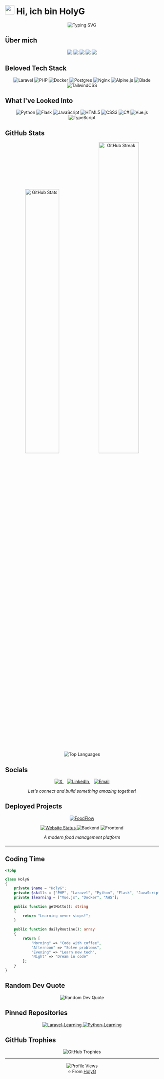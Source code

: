 # <img src="https://media.giphy.com/media/v1.Y2lkPTc5MGI3NjExemFuZ2I0ZzdkYjF4cmtrazRrNHo0YTU2OGFwNnl5YXRrdDIyNzQ4byZlcD12MV9naWZzX3NlYXJjaCZjdD1n/bGgsc5mWoryfgKBx1u/giphy.gif" width="30px"> Hi, ich bin HolyG

<div align="center">
  <img src="https://readme-typing-svg.herokuapp.com?font=Fira+Code&pause=1000&color=fe428e&random=false&width=435&lines=Passionate+PHP+%26+Laravel+Developer;Tailwind+%26+Vite+Enthusiast;HomeLab+ProxmoxVE+Dreamer;Always+Learning+New+Technologies" alt="Typing SVG" />
</div>

## Über mich

<div align="center">

<a href="#"><img src="https://img.shields.io/badge/👨‍💻_Developer-Passionate-8A2BE2?style=for-the-badge&logoColor=white&labelColor=8A2BE2&color=8A2BE2"/></a>
<a href="#"><img src="https://img.shields.io/badge/🔍_Focus_Laravel_&_Networking-FF2D20?style=for-the-badge&logoColor=white&labelColor=FF2D20&color=FF2D20"/></a>
<a href="#"><img src="https://img.shields.io/badge/❤️_Favorite_PHP_&_Laravel-777BB4?style=for-the-badge&logoColor=white&labelColor=777BB4&color=777BB4"/></a>
<a href="#"><img src="https://img.shields.io/badge/🧠_Always_Learning_New_Tech-38B2AC?style=for-the-badge&logoColor=white&labelColor=38B2AC&color=38B2AC"/></a>
<a href="#"><img src="https://img.shields.io/badge/☕_Kaffee_→_Code-6F4E37?style=for-the-badge&logoColor=white&labelColor=6F4E37&color=6F4E37"/></a>

</div>

## Beloved Tech Stack

<div align="center">
  
  ![Laravel](https://img.shields.io/badge/laravel-%23FF2D20.svg?style=for-the-badge&logo=laravel&logoColor=white)
  ![PHP](https://img.shields.io/badge/php-%23777BB4.svg?style=for-the-badge&logo=php&logoColor=white)
  ![Docker](https://img.shields.io/badge/docker-%230db7ed.svg?style=for-the-badge&logo=docker&logoColor=white)
  ![Postgres](https://img.shields.io/badge/postgres-%23316192.svg?style=for-the-badge&logo=postgresql&logoColor=white)
  ![Nginx](https://img.shields.io/badge/nginx-%23009639.svg?style=for-the-badge&logo=nginx&logoColor=white)
  ![Alpine.js](https://img.shields.io/badge/Alpine.js-%238BC0D0.svg?style=for-the-badge&logo=alpine.js&logoColor=black)
  ![Blade](https://img.shields.io/badge/blade-%23FF2D20.svg?style=for-the-badge&logo=laravel&logoColor=white)
  ![TailwindCSS](https://img.shields.io/badge/tailwindcss-%2338B2AC.svg?style=for-the-badge&logo=tailwind-css&logoColor=white)

</div>

## What I've Looked Into

<div align="center">
  
  ![Python](https://img.shields.io/badge/python-3670A0?style=for-the-badge&logo=python&logoColor=ffdd54)
  ![Flask](https://img.shields.io/badge/flask-%23000.svg?style=for-the-badge&logo=flask&logoColor=white)
  ![JavaScript](https://img.shields.io/badge/javascript-%23323330.svg?style=for-the-badge&logo=javascript&logoColor=%23F7DF1E)
  ![HTML5](https://img.shields.io/badge/html5-%23E34F26.svg?style=for-the-badge&logo=html5&logoColor=white)
  ![CSS3](https://img.shields.io/badge/css3-%231572B6.svg?style=for-the-badge&logo=css3&logoColor=white)
  ![C#](https://img.shields.io/badge/c%23-%23239120.svg?style=for-the-badge&logo=c-sharp&logoColor=white)
  ![Vue.js](https://img.shields.io/badge/vuejs-%2335495e.svg?style=for-the-badge&logo=vuedotjs&logoColor=%234FC08D)
  ![TypeScript](https://img.shields.io/badge/typescript-%23007ACC.svg?style=for-the-badge&logo=typescript&logoColor=white)
  
</div>

## GitHub Stats

<div align="center">
  <img src="https://github-readme-stats.vercel.app/api?username=HeiligerG&theme=radical&hide_border=true&include_all_commits=true&count_private=true" alt="GitHub Stats" width="47%" />
  <img src="https://github-readme-streak-stats.herokuapp.com/?user=HeiligerG&theme=radical&hide_border=true" alt="GitHub Streak" width="51%" />
</div>

<div align="center">
  <img src="https://github-readme-stats.vercel.app/api/top-langs/?username=HeiligerG&theme=radical&hide_border=true&include_all_commits=true&count_private=true&layout=compact" alt="Top Languages" />
</div>

## Socials

<div align="center">
  <a href="https://x.com/@the_real_holyg">
    <img src="https://img.shields.io/badge/X-%23000000.svg?style=for-the-badge&logo=X&logoColor=white" alt="X" />
  </a>
  &nbsp;&nbsp;
  <a href="https://ch.linkedin.com/in/gianluca-barbieri-a1ab6b22b?trk=people-guest_people_search-card">
    <img src="https://img.shields.io/badge/LinkedIn-%230077B5.svg?style=for-the-badge&logo=linkedin&logoColor=white" alt="LinkedIn" />
  </a>
  &nbsp;&nbsp;
  <a href="devholyg@gmail.com">
    <img src="https://img.shields.io/badge/Email-D14836?style=for-the-badge&logo=gmail&logoColor=white" alt="Email" />
  </a>
</div>
<p align="center">
  <i>Let's connect and build something amazing together!</i>
</p>

## Deployed Projects
<div align="center">
  <a href="https://foodflow.vip" target="_blank">
    <img src="https://img.shields.io/badge/FoodFlow.vip-%23FF7139.svg?style=for-the-badge&logo=firefox&logoColor=white" alt="FoodFlow" />
  </a>
  <p>
    <a href="https://foodflow.vip" target="_blank">
      <img src="https://img.shields.io/website?url=https%3A%2F%2Ffoodflow.vip&style=flat-square&logo=appveyor&label=Status&labelColor=black&color=brightgreen" alt="Website Status" />
    </a>
    <img src="https://img.shields.io/badge/Laravel-Backend-red?style=flat-square&logo=laravel&logoColor=white&labelColor=black" alt="Backend" />
    <img src="https://img.shields.io/badge/Alpine.js-Frontend-blue?style=flat-square&logo=alpine.js&logoColor=white&labelColor=black" alt="Frontend" />
  </p>
  <p align="center"><i>A modern food management platform</i></p>
</div>
<hr style="height:1px;border:none;color:#333;background-color:#333;margin-top:20px;margin-bottom:20px;" />

## Coding Time

```php
<?php

class HolyG
{
    private $name = "HolyG";
    private $skills = ["PHP", "Laravel", "Python", "Flask", "JavaScript"];
    private $learning = ["Vue.js", "Docker", "AWS"];
    
    public function getMotto(): string
    {
        return "Learning never stops!";
    }
    
    public function dailyRoutine(): array
    {
        return [
            "Morning" => "Code with coffee",
            "Afternoon" => "Solve problems",
            "Evening" => "Learn new tech",
            "Night" => "Dream in code"
        ];
    }
}
```

## Random Dev Quote
<div align="center">
  <img src="https://quotes-github-readme.vercel.app/api?type=horizontal&theme=radical" alt="Random Dev Quote" />
</div>

## Pinned Repositories
<div align="center">
  <a href="https://github.com/HeiligerG/Laravel-Learning">
    <img src="https://github-readme-stats.vercel.app/api/pin/?username=HeiligerG&repo=Laravel-Learning&theme=radical&hide_border=true" alt="Laravel-Learning" />
  </a>
  <a href="https://github.com/HeiligerG/Python-Learning">
    <img src="https://github-readme-stats.vercel.app/api/pin/?username=HeiligerG&repo=Python-Learning&theme=radical&hide_border=true" alt="Python-Learning" />
  </a>
</div>

## GitHub Trophies

<div align="center">
  <img src="https://github-profile-trophy.vercel.app/?username=HeiligerG&column=5&margin-w=15&margin-h=15&theme=radical&no-frame=true" alt="GitHub Trophies" />
</div>

---

<div align="center">
  <img src="https://komarev.com/ghpvc/?username=HeiligerG&style=flat-square&color=blueviolet" alt="Profile Views" />
  <br>
  ⭐️ From <a href="https://github.com/HeiligerG">HolyG</a>
</div>

